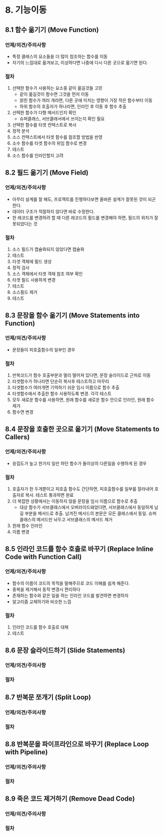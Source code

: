 # 8. 기능이동

## 8.1 함수 옮기기 (Move Function)

### 언제/의견/주의사항

- 특정 클래스의 요소들을 더 많이 참조하는 함수를 이동
- 자기의 느낌대로 옮겨보고, 이상하다면 나중에 다시 다른 곳으로 옮기면 된다.

### 절차

1. 선택한 함수가 사용하는 요소중 같이 옮길것들 고민
   - 같이 옮길것이 함수면 그것을 먼저 이동
   - 얽힌 함수가 여러 개라면, 다른 곳에 미치는 영향이 가장 작은 함수부터 이동
   - 하위 함수의 호출자가 하나라면, 인라인 후 이동 후 함수 추출
2. 선택한 함수가 다형 메서드인지 확인
   - 슈퍼클래스, 서브클래서에서 쓰이는지 확인 필요
3. 선택한 함수를 타겟 컨텍스트로 복사
4. 정적 분석
5. 소스 컨택스트에서 타겟 함수를 참조할 방법을 반영
6. 소수 함수를 타겟 함수의 위임 함수로 변경
7. 테스트
8. 소스 함수를 인라인할지 고려

## 8.2 필드 옮기기 (Move Field)

### 언제/의견/주의사항

- 아무리 설계를 잘 해도, 프로젝트를 진행하다보면 올바른 설계가 잘못된 것이 되곤한다.
- 데이터 구조가 적절하지 않다면 바로 수정한다.
- 한 레코드를 변경하려 할 때 다른 레코드의 필드를 변경해야 하면, 필드의 위치가 잘못되었다는 것

### 절차

1. 소스 필드가 캡슐화되지 않았다면 캡슐화
2. 테스트
3. 타겟 객체에 필드 생성
4. 정적 검사
5. 소스 객체에서 타겟 객체 참조 여부 확인
6. 타겟 필드 사용하게 변경
7. 테스트
8. 소스필드 제거
9. 테스트

## 8.3 문장을 함수 옮기기 (Move Statements into Function)

### 언제/의견/주의사항

- 문장들이 피호출함수의 일부인 경우

### 절차

1. 반복코드가 함수 호출부분과 멀리 떨어져 있다면, 문장 슬라이드로 근처로 이동
2. 타겟함수가 하나라면 단순히 복사후 테스트하고 마무리
3. 타겟함수가 여러개면 기억하기 쉬운 임시 이름으로 함수 추출
4. 타겟함수에서 추출한 함수 사용하도록 변경. 각각 테스트
5. 모두 새로운 함수를 사용하면, 원래 함수를 새로운 함수 안으로 인라인, 원래 함수 제거
6. 함수면 변경

## 8.4 문장을 호출한 곳으로 옮기기 (Move Statements to Callers)

### 언제/의견/주의사항

- 응집도가 높고 한가지 일만 하던 함수가 둘이상의 다른일을 수행하게 된 경우

### 절차

1. 호출자가 한 두개뿐이고 피호출 함수도 간단하면, 피호출함수를 일부를 잘라내어 호출자로 복사. 테스트 통과하면 완료
2. 더 복잡한 상황에서는 이동하지 않을 문장을 임시 이름으로 함수로 추출
   - 대상 함수가 서브클래스에서 오버라이드돼었다면, 서브클래스에서 동일하게 남길 부분을 메서드로 추출. 남겨진 메서드의 본문은 모든 클래스에서 동일. 슈퍼클래스의 메서드만 놔두고 서브클래스의 메서드 제거
3. 원래 함수 인라인
4. 이름 변경

## 8.5 인라인 코드를 함수 호출로 바꾸기 (Replace Inline Code with Function Call)

### 언제/의견/주의사항

- 함수의 이름이 코드의 목적을 말해주므로 코드 이해를 쉽게 해준다.
- 중복을 제거해서 동작 변경시 편리하다
- 존재하는 함수와 같은 일을 하는 인라인 코드를 발견하면 변경하자
- 알고리즘 교체하기와 비슷한 느낌

### 절차

1. 인라인 코드를 함수 호출로 대체
2. 테스트

## 8.6 문장 슬라이드하기 (Slide Statements)

### 언제/의견/주의사항

### 절차

## 8.7 반복문 쪼개기 (Split Loop)

### 언제/의견/주의사항

### 절차

## 8.8 반복문을 파이프라인으로 바꾸기 (Replace Loop with Pipeline)

### 언제/의견/주의사항

### 절차

## 8.9 죽은 코드 제거하기 (Remove Dead Code)

### 언제/의견/주의사항

### 절차

